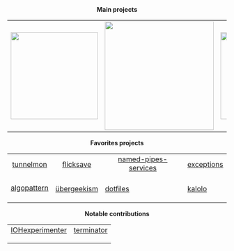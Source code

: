 <div align="center">
<table>
  <tr align="center"><strong>Main projects</strong>
    <td>
      <a title="A full-featured & carefully designed adaptive prompt for Bash & Zsh." href="https://github.com/nojhan/liquidprompt">
        <img width="200" src="https://raw.githubusercontent.com/nojhan/liquidprompt/master/docs/liquidprompt_emblem.svg" />
      </a>
    </td>
    <td>
      <a title="Color text streams with a polished command line interface."  href="https://github.com/nojhan/colout">
        <img width="250" src="https://raw.githubusercontent.com/nojhan/colout/master/colout_logo.svg" />
      </a>
    </td>
    <td>
      <a title="A C++ evolutionary computation framework to (automatically) build fast parallel stochastic optimization solvers." href="https://github.com/nojhan/paradiseo">
        <img width="200" src="https://raw.githubusercontent.com/nojhan/paradiseo/master/docs/img/paradiseo_logo_dark.svg" />
      </a>
    </td>
    <td>
      <a title="C++ logging system which targets versatile, (de)clutchable, _debugging_ instead of service event storage, in a single header." href="https://github.com/nojhan/clutchlog">
        <img width="125" src="https://raw.githubusercontent.com/nojhan/clutchlog/master/docs/clutchlog_logo.svg" />
      </a>
    </td>
  </tr>
</table>

<table>
  <tr align="center"><strong>Favorites projects</strong>
    <td>
      <a title="An (auto)ssh tunnel monitor." href="https://github.com/nojhan/tunnelmon">tunnelmon</a><br/>
      <img height="16" src="https://s3.dualstack.us-east-2.amazonaws.com/pythondotorg-assets/media/community/logos/python-logo-only.png"/>
    </td>
    <td>
      <a title="Automagically backup a time stamped snapshot of a file that you edit with any program, each time you hit 'save'". href="https://github.com/nojhan/flicksave">flicksave</a><br/>
      <img height="16" src="https://s3.dualstack.us-east-2.amazonaws.com/pythondotorg-assets/media/community/logos/python-logo-only.png"/>
    </td>
    <td>
      <a title="Example of how to build services that use named pipes FIFO as I/O." href="https://github.com/nojhan/named-pipes-services">named-pipes-services</a><br/>
      <img height="16" src="https://raw.githubusercontent.com/Benio101/cpp-logo/master/cpp_logo.png"/>
      <img height="16" src="https://s3.dualstack.us-east-2.amazonaws.com/pythondotorg-assets/media/community/logos/python-logo-only.png"/>
    </td>
    <td>
      <a title="C++ exception class and macros with easy nested declaration and localisation data." href="https://github.com/nojhan/exceptions">exceptions</a><br/>
      <img height="16" src="https://raw.githubusercontent.com/Benio101/cpp-logo/master/cpp_logo.png"/>
    </td>
  </tr>
  <tr>
    <td>
      <a title="Educational demo of design patterns which are useful for algorithmics." href="https://github.com/nojhan/algopattern">algopattern</a><br/>
      <img height="16" src="https://raw.githubusercontent.com/Benio101/cpp-logo/master/cpp_logo.png"/>
      <img height="16" src="https://s3.dualstack.us-east-2.amazonaws.com/pythondotorg-assets/media/community/logos/python-logo-only.png"/>
      <img height="16" src="https://raw.githubusercontent.com/get-icon/geticon/3d586ebac68a43c8358d030ee96c9e07afeff489/logos/java.svg"/>
    </td>
    <td>
      <a title="An attempt at using as many as possible cool computer science stuff to produce a single image." href="https://github.com/nojhan/ubergeekism">übergeekism</a><br/>
      <img height="16" src="https://s3.dualstack.us-east-2.amazonaws.com/pythondotorg-assets/media/community/logos/python-logo-only.png"/>
    </td>
    <td>
      <a title="My own configuration files." href="https://github.com/nojhan/dotfiles">dotfiles</a><br/>
      <img height="16" src="https://raw.githubusercontent.com/odb/official-bash-logo/master/assets/Logos/Icons/SVG/128x128.svg"/>
    </td>
    <td>
      <a title="A dark 256-colors scheme for the kakoune editor, designed for usability and consistency." href="https://github.com/nojhan/kalolo">kalolo</a><br/>
      <img height="16" src="https://raw.githubusercontent.com/mawww/kakoune/master/doc/kakoune_logo.svg"/>
    </td>
  </tr>
</table>

<table>
  <tr><strong>Notable contributions</strong>
    <td>
      <a title="Experimental plateform for Iterative Optimization Heuristics." href="https://github.com/nojhan/IOHexperimenter">IOHexperimenter</a><br/>
      <img height="16" src="https://raw.githubusercontent.com/Benio101/cpp-logo/master/cpp_logo.png"/>
    </td>
    <td>
      <a title="A terminal for Gnome." href="https://github.com/nojhan/terminator">terminator</a><br/>
      <img height="16" src="https://s3.dualstack.us-east-2.amazonaws.com/pythondotorg-assets/media/community/logos/python-logo-only.png"/>
    </td>
  </tr>
</table>
</div>
